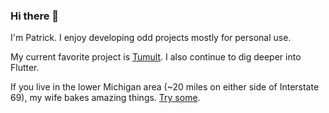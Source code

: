### Hi there 👋

I'm Patrick. I enjoy developing odd projects mostly for personal use.

My current favorite project is [Tumult](https://github.com/septor/tumult). I also continue to dig deeper into Flutter.

If you live in the lower Michigan area (~20 miles on either side of Interstate 69), my wife bakes amazing things. [Try some](https://tastytreatsbytia.com/).

<!--
**septor/septor** is a ✨ _special_ ✨ repository because its `README.md` (this file) appears on your GitHub profile.

Here are some ideas to get you started:

- 🔭 I’m currently working on ...
- 🌱 I’m currently learning ...
- 👯 I’m looking to collaborate on ...
- 🤔 I’m looking for help with ...
- 💬 Ask me about ...
- 📫 How to reach me: ...
- 😄 Pronouns: ...
- ⚡ Fun fact: ...
-->
